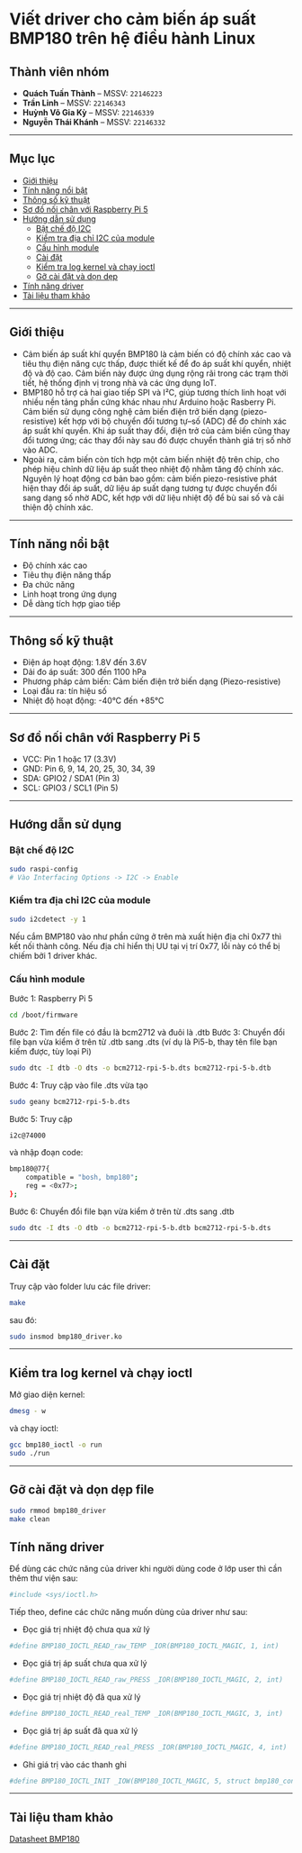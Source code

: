 # Viết driver cho cảm biến áp suất BMP180 trên hệ điều hành Linux
## Thành viên nhóm
- **Quách Tuấn Thành** – MSSV: `22146223`  
- **Trần Linh** – MSSV: `22146343`  
- **Huỳnh Võ Gia Kỳ** – MSSV: `22146339`  
- **Nguyễn Thái Khánh** – MSSV: `22146332`  

---
## Mục lục
- [Giới thiệu](#giới-thiệu)
- [Tính năng nổi bật](#tính-năng-nổi-bật)
- [Thông số kỹ thuật](#thông-số-kỹ-thuật)
- [Sơ đồ nối chân với Raspberry Pi 5](#sơ-đồ-nối-chân-với-Raspberry-Pi-5)
- [Hướng dẫn sử dụng](#hướng-dẫn-sử-dụng)
  - [Bật chế độ I2C](#bật-chế-độ-i2c)
  - [Kiểm tra địa chỉ I2C của module](#kiểm-tra-địa-chỉ-i2c-của-module)
  - [Cấu hình module](#cấu-hình-module)
  - [Cài đặt](#cài-đặt)
  - [Kiểm tra log kernel và chạy ioctl](#kiểm-tra-log-kernel-và-chạy-ioctl)
  - [Gỡ cài đặt và dọn dẹp](#gỡ-cài-đặt-và-dọn-dẹp)
- [Tính năng driver](#tính-năng-driver)
- [Tài liệu tham khảo](#tài-liệu-tham-khảo)

---
## Giới thiệu
- Cảm biến áp suất khí quyển BMP180 là cảm biến có độ chính xác cao và tiêu thụ điện năng cực thấp, được thiết kế để đo áp suất khí quyển, nhiệt độ và độ cao. Cảm biến này được ứng dụng rộng rãi trong các trạm thời tiết, hệ thống định vị trong nhà và các ứng dụng IoT.
- BMP180 hỗ trợ cả hai giao tiếp SPI và I²C, giúp tương thích linh hoạt với nhiều nền tảng phần cứng khác nhau như Arduino hoặc Rasberry Pi. Cảm biến sử dụng công nghệ cảm biến điện trở biến dạng (piezo-resistive) kết hợp với bộ chuyển đổi tương tự–số (ADC) để đo chính xác áp suất khí quyển. Khi áp suất thay đổi, điện trở của cảm biến cũng thay đổi tương ứng; các thay đổi này sau đó được chuyển thành giá trị số nhờ vào ADC.
- Ngoài ra, cảm biến còn tích hợp một cảm biến nhiệt độ trên chip, cho phép hiệu chỉnh dữ liệu áp suất theo nhiệt độ nhằm tăng độ chính xác. Nguyên lý hoạt động cơ bản bao gồm: cảm biến piezo-resistive phát hiện thay đổi áp suất, dữ liệu áp suất dạng tương tự được chuyển đổi sang dạng số nhờ ADC, kết hợp với dữ liệu nhiệt độ để bù sai số và cải thiện độ chính xác.

---
## Tính năng nổi bật
- Độ chính xác cao
- Tiêu thụ điện năng thấp
- Đa chức năng
- Linh hoạt trong ứng dụng
- Dễ dàng tích hợp giao tiếp

---
## Thông số kỹ thuật
- Điện áp hoạt động: 1.8V đến 3.6V
- Dải đo áp suất: 300 đến 1100 hPa
- Phương pháp cảm biến: Cảm biến điện trở biến dạng (Piezo-resistive)
- Loại đầu ra: tín hiệu số
- Nhiệt độ hoạt động: -40°C đến +85°C

---
## Sơ đồ nối chân với Raspberry Pi 5
- VCC:    Pin 1 hoặc 17 (3.3V)
- GND:    Pin 6, 9, 14, 20, 25, 30, 34, 39
- SDA:    GPIO2 / SDA1 (Pin 3)
- SCL:    GPIO3 / SCL1 (Pin 5)

---
## Hướng dẫn sử dụng
### Bật chế độ I2C
```bash
sudo raspi-config
# Vào Interfacing Options -> I2C -> Enable
```
### Kiểm tra địa chỉ I2C của module
```bash
sudo i2cdetect -y 1
```
Nếu cắm BMP180 vào như phần cứng ở trên mà xuất hiện địa chỉ 0x77 thì kết nối thành công. Nếu địa chỉ hiển thị UU tại vị trí 0x77, lỗi này có thể bị chiếm bởi 1 driver khác.
### Cấu hình module
Bước 1: Raspberry Pi 5
```bash
cd /boot/firmware
```
Bước 2: Tìm đến file có đầu là bcm2712 và đuôi là .dtb
Bước 3: Chuyển đổi file bạn vừa kiểm ở trên từ .dtb sang .dts (ví dụ là Pi5-b, thay tên file bạn kiếm được, tùy loại Pi)
```bash
sudo dtc -I dtb -O dts -o bcm2712-rpi-5-b.dts bcm2712-rpi-5-b.dtb
```
Bước 4:
Truy cập vào file .dts vừa tạo
```bash
sudo geany bcm2712-rpi-5-b.dts
```
Bước 5: Truy cập
```bash
i2c@74000
```
và nhập đoạn code:
```bash
bmp180@77{ 
    compatible = "bosh, bmp180"; 
    reg = <0x77>; 
};
```
Bước 6: Chuyển đổi file bạn vừa kiểm ở trên từ .dts sang .dtb
```bash
sudo dtc -I dts -O dtb -o bcm2712-rpi-5-b.dtb bcm2712-rpi-5-b.dts
```
---
## Cài đặt
Truy cập vào folder lưu các file driver:
```bash
make
```
sau đó:
```bash
sudo insmod bmp180_driver.ko
```
---
## Kiểm tra log kernel và chạy ioctl
Mở giao diện kernel:
```bash
dmesg - w
```
và chạy ioctl:
```bash
gcc bmp180_ioctl -o run
sudo ./run
```
---
## Gỡ cài đặt và dọn dẹp file
```bash
sudo rmmod bmp180_driver
make clean
```
## Tính năng driver
Để dùng các chức năng của driver khi người dùng code ở lớp user thì cần thêm thư viện sau:
```bash
#include <sys/ioctl.h>
```
Tiếp theo, define các chức năng muốn dùng của driver như sau:
- Đọc giá trị nhiệt độ chưa qua xử lý
```bash
#define BMP180_IOCTL_READ_raw_TEMP _IOR(BMP180_IOCTL_MAGIC, 1, int)
```
- Đọc giá trị áp suất chưa qua xử lý
```bash
#define BMP180_IOCTL_READ_raw_PRESS _IOR(BMP180_IOCTL_MAGIC, 2, int)
```
- Đọc giá trị nhiệt độ đã qua xử lý
```bash
#define BMP180_IOCTL_READ_real_TEMP _IOR(BMP180_IOCTL_MAGIC, 3, int)
```
- Đọc giá trị áp suất đã qua xử lý
```bash
#define BMP180_IOCTL_READ_real_PRESS _IOR(BMP180_IOCTL_MAGIC, 4, int)
```
- Ghi giá trị vào các thanh ghi
```bash
#define BMP180_IOCTL_INIT _IOW(BMP180_IOCTL_MAGIC, 5, struct bmp180_config)
```
---
## Tài liệu tham khảo
[Datasheet BMP180](https://cdn-shop.adafruit.com/datasheets/BST-BMP180-DS000-09.pdf)





